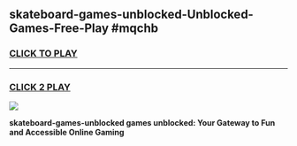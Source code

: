 
## skateboard-games-unblocked-Unblocked-Games-Free-Play #mqchb
<h3>
<a href="https://us.freeplayer.one?title=skateboard-games-unblocked&ref=9M">CLICK TO PLAY</a></h3>
<hr>

<h3>
<a href="https://us.freeplayer.one?title=skateboard-games-unblocked&ref=9M">CLICK 2 PLAY</a>
  
</h3>

<a href="https://us.freeplayer.one?title=skateboard-games-unblocked&ref=9M"><img src="https://clearcache.store/games.png"></a>


**skateboard-games-unblocked games unblocked: Your Gateway to Fun and Accessible Online Gaming**
